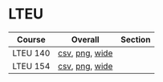 # LTEU

| Course | Overall | Section |
| ------ | ------- | ------- |
| LTEU 140 | [csv](https://github.com/UCSD-Historical-Enrollment-Data/2023Fall/blob/main/overall/LTEU%20140.csv), [png](https://raw.githubusercontent.com/UCSD-Historical-Enrollment-Data/2023Fall/main/plot_overall/LTEU%20140.png), [wide](https://raw.githubusercontent.com/UCSD-Historical-Enrollment-Data/2023Fall/main/plot_overall_wide/LTEU%20140.png) |  |
| LTEU 154 | [csv](https://github.com/UCSD-Historical-Enrollment-Data/2023Fall/blob/main/overall/LTEU%20154.csv), [png](https://raw.githubusercontent.com/UCSD-Historical-Enrollment-Data/2023Fall/main/plot_overall/LTEU%20154.png), [wide](https://raw.githubusercontent.com/UCSD-Historical-Enrollment-Data/2023Fall/main/plot_overall_wide/LTEU%20154.png) |  |

